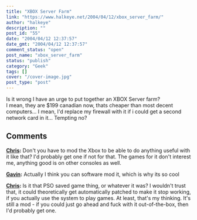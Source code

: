 ```yaml
---
title: "XBOX Server Farm"
link: "https://www.halkeye.net/2004/04/12/xbox_server_farm/"
author: "halkeye"
description: ""
post_id: "55"
date: "2004/04/12 12:37:57"
date_gmt: "2004/04/12 12:37:57"
comment_status: "open"
post_name: "xbox_server_farm"
status: "publish"
category: "Geek"
tags: []
cover: "/cover-image.jpg"
post_type: "post"
---
```


Is it wrong I have an urge to put together an XBOX Server farm?  
I mean, they are $199 canadian now, thats cheaper than most decent computers... I mean, I'd replace my firewall with it if i could get a second network card in it... Tempting no?

## Comments

**[Chris](#36 "2004-04-12 17:12:23"):** Don't you have to mod the Xbox to be able to do anything useful with it like that? I'd probably get one if not for that. The games for it don't interest me, anything good is on other consoles as well.

**[Gavin](#37 "2004-04-12 18:17:47"):** Actually I think you can software mod it, which is why its so cool

**[Chris](#38 "2004-04-13 04:05:24"):** Is it that PSO saved game thing, or whatever it was? I wouldn't trust that, it could theoretically get automatically patched to make it stop working, if you actually use the system to play games. At least, that's my thinking. It's still a mod - if you could just go ahead and fuck with it out-of-the-box, then I'd probably get one.


